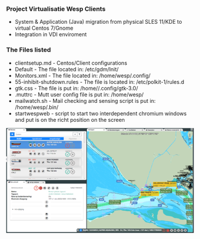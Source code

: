 
### Project Virtualisatie Wesp Clients

  - System & Application (Java) migration from physical SLES 11/KDE to virtual Centos 7/Gnome
  - Integration in VDI enviroment


### The Files listed
 - clientsetup.md - Centos/Client configurations
 - Default - The file located in: /etc/gdm/Init/
 - Monitors.xml - The file located in: /home/wesp/.config/
 - 55-inhibit-shutdown.rules - The file is located in: /etc/polkit-1/rules.d
 - gtk.css - The file is put in: /home/<user>/.config/gtk-3.0/
 - .muttrc - Mutt user config file is put in: /home/wesp/
 - mailwatch.sh - Mail checking and sensing script is put in: /home/wesp/.bin/
 - startwespweb - script to start two interdependent chromium windows and put is on the richt position on the screen


![emtpy](./images/wesp.png)
